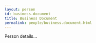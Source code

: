 ```yaml
---
layout: person
id: business.document
title: Business Document
permalink: people/business.document.html
---
```


Person details...